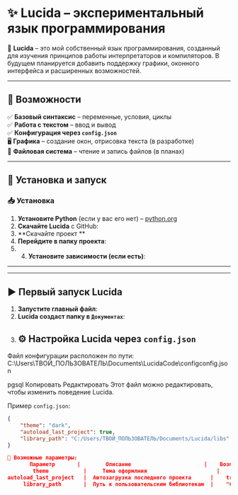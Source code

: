 # ✨ Lucida – экспериментальный язык программирования  

🌟 **Lucida** – это мой собственный язык программирования, созданный для изучения принципов работы интерпретаторов и компиляторов. В будущем планируется добавить поддержку графики, оконного интерфейса и расширенных возможностей.  

---

## 🚀 Возможности  
✅ **Базовый синтаксис** – переменные, условия, циклы  
✅ **Работа с текстом** – ввод и вывод  
✅ **Конфигурация через `config.json`**  
🖥️ **Графика** – создание окон, отрисовка текста (в разработке)  
📂 **Файловая система** – чтение и запись файлов (в планах)  

---

## 🔧 Установка и запуск  

### 📥 Установка  
1. **Установите Python** (если у вас его нет) – [python.org](https://www.python.org/downloads/)  
2. **Скачайте Lucida** с GitHub:  
3. **Скачайте проект **
5. **Перейдите в папку проекта**:
6. 4. **Установите зависимости (если есть)**:

---


---

## ▶ Первый запуск Lucida  
1. **Запустите главный файл**:  
2. **Lucida создаст папку в `Документах`**:
3. ## ⚙ Настройка Lucida через `config.json`  
Файл конфигурации расположен по пути:  
C:\Users\ТВОЙ_ПОЛЬЗОВАТЕЛЬ\Documents\LucidaCode\configconfig.json

pgsql
Копировать
Редактировать
Этот файл можно редактировать, чтобы изменить поведение Lucida.  

Пример `config.json`:  
```json
{
    "theme": "dark",
    "autoload_last_project": true,
    "library_path": "C:/Users/ТВОЙ_ПОЛЬЗОВАТЕЛЬ/Documents/Lucida/libs"
}

🔹 Возможные параметры:
       Параметр       |        Описание                       |    Возможные значения
        theme	        |     Тема оформлния	                  |    "dark", "light"
autoload_last_project	|  Автозагрузка последнего проекта	    |    true, false
     library_path	    |  Путь к пользовательским библиотекам	|    "C:/путь/к/папке"


